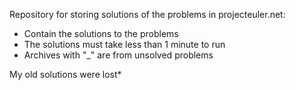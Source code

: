 Repository for storing solutions of the problems in projecteuler.net:

- Contain the solutions to the problems
- The solutions must take less than 1 minute to run
- Archives with "_" are from unsolved problems
  
My old solutions were lost*


